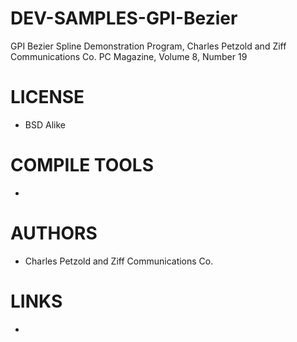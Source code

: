 # DEV-SAMPLES-GPI-Bezier
GPI Bezier Spline Demonstration Program, Charles Petzold and Ziff Communications Co. PC Magazine, Volume 8, Number 19

LICENSE
===============
* BSD Alike

COMPILE TOOLS
===============
* 
 
AUTHORS
===============
* Charles Petzold and Ziff Communications Co.

LINKS
===============
* 
